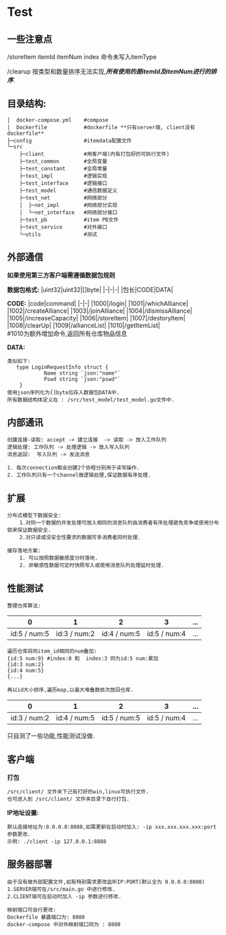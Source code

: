 # Test

## 一些注意点

/storeItem itemId itemNum index 命令未写入itemType

/clearup   按类型和数量排序无法实现,***所有使用的是itemId及itemNum进行的排序***.


## 目录结构: 
```
│  docker-compose.yml    #compose 
│  Dockerfile            #dockerfile **只有server端, client没有dockerfile**
├─config                 #itemdata配置文件
└─src                    
    ├─client             #用客户端(内有打包好的可执行文件)
    ├─test_common        #全局变量
    ├─test_constant      #全局常量
    ├─test_impl          #逻辑实现
    ├─test_interface     #逻辑接口
    ├─test_model         #通信数据定义
    ├─test_net           #网络部分
    │  ├─net_impl        #网络部分实现
    │  └─net_interface   #网络部分接口
    ├─test_pb            #item PB文件
    ├─test_service       #对外接口
    └─utils              #测试
```

## 外部通信
**如果使用第三方客户端需遵循数据包规则**

**数据包格式:**
|uint32|uint32|[]byte|
|-|-|-|
|包长|CODE|DATA| 

**CODE:**
|code|command|
|-|-|
|1000|/login|
|1001|/whichAlliance|
|1002|/createAlliance|
|1003|/joinAlliance|
|1004|/dismissAlliance|
|1005|/increaseCapacity|
|1006|/storeItem|
|1007|/destoryItem|
|1008|/clearUp|
|1009|/allianceList|
|1010|/getItemList|  
#1010为额外增加命令,返回所有仓库物品信息 

**DATA:**
```
类似如下:
   type LoginRequestInfo struct {
	        Name string `json:"name"`
	        Pswd string `json:"pswd"`
    }
使用json序列化为[]byte后存入数据包DATA中.
所有数据结构体定义在 : /src/test_model/test_model.go文件中. 
```

## 内部通讯
```         
创建连接-读取: accept -> 建立连接  -> 读取 -> 放入工作队列           
逻辑处理: 工作队列 -> 处理逻辑 -> 放入写入队列
消息返回:  写入队列 -> 发送消息

1. 每次connection都会创建2个协程分别用于读写操作.
2. 工作队列只有一个channel做逻辑处理,保证数据有序处理.
```

## 扩展
```
分布式模型下数据安全:
	1.对同一个数据的并发处理可放入相同的消息队列由消费者有序处理避免竞争或使用分布锁来保证数据安全.
	2.对只读或没安全性要求的数据可多消费者同时处理.
```
```
缓存落地方案:
	1. 可以按照数据敏感度分时落地. 
	2. 非敏感性数据可定时快照写入或使用消息队列处理延时处理.
```

## 性能测试
```
整理仓库算法:
```
|0|1|2|3|...|
|-|-|-|-|-|
|id:5 / num:5|id:3 / num:2|id:4 / num:5|id:5 / num:4|...| 


```
遍历仓库将同item_id相同的num叠加:
{id:5 num:9} #index:0 和  index:3 同为id:5 num:累加
{id:3 num:2}
{id:4 num:5}
{...}

再以id大小排序,遍历map,以最大堆叠数依次放回仓库.
```
|0|1|2|3|...|
|-|-|-|-|-|
|id:3 / num:2|id:4 / num:5|id:5 / num:5|id:5 / num:4|...| 
 



只自测了一些功能,性能测试没做.

## 客户端
**打包**
```
/src/client/ 文件夹下己有打好的win,linux可执行文件.
也可进入到 /src/client/ 文件夹目录下自行打包.
```
**IP地址设置:**
```
默认连接地址为:0.0.0.0:8080,如需更新在启动时加入: -ip xxx.xxx.xxx.xxx:port 参数更改.
示例: ./client -ip 127.0.0.1:8888
```


## 服务器部署
```
由于没有做外部配置文件,如有特别需求更改监听IP:PORT(默认全为 0.0.0.0:8080)
1.SERVER端可在/src/main.go 中进行修改.
2.CLIENT端可在启动时加入 -ip 参数进行修改.
```
```
映射端口可自行更改:
Dockerfile 暴露端口为: 8080
docker-compose 中对外映射端口同为 : 8080
```



